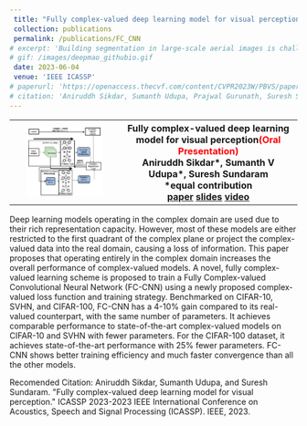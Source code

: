 ```yaml
---
 title: "Fully complex-valued deep learning model for visual perception"
 collection: publications
 permalink: /publications/FC_CNN
# excerpt: 'Building segmentation in large-scale aerial images is challenging, especially for small buildings in dense and cluttered urban environments. Complex building structures with highly varied geometric footprints pose an additional challenge for the building segmentation task in satellite imagery. In this work, we propose to tackle the issue of detecting and segmenting small and complex-shaped buildings in Electro-Optical (EO) and SAR satellite imagery. A novel architecture Deep Multi-scale Aware Overcomplete Network (DeepMAO), is proposed that comprises an overcomplete branch that focuses on fine structural features and an undercomplete (U-Net) branch tasked to focus on coarse, semantic-rich features. Additionally, a novel self-regulating augmentation strategy, Loss-Mix, is proposed to increase pixel representation of misclassified pixels. DeepMAO is simple and efficient in accurately identifying small and geometrically complex buildings. Experimental results on SpaceNet 6 dataset, on both EO and SAR modalities, and the INRIA dataset show that DeepMAO achieves state-ofthe-art building segmentation performance, including small and complex-shaped buildings with a negligible increase in the parameter count. In addition, the presence of the overcomplete branch in DeepMAO helps in handling the speckle noise present in the SAR image modality.'
# gif: /images/deepmao_githubio.gif
 date: 2023-06-04
 venue: 'IEEE ICASSP'
# paperurl: 'https://openaccess.thecvf.com/content/CVPR2023W/PBVS/papers Sikdar_DeepMAO_Deep_Multi-Scale_Aware_Overcomplete_Network_for_Building_Segmentation_in_CVPRW_2023_paper.pdf'
# citation: 'Aniruddh Sikdar, Sumanth Udupa, Prajwal Gurunath, Suresh Sundaram; Proceedings of the IEEE/CVF Conference on Computer Vision and Pattern Recognition (CVPR) Workshops, 2023, pp. 487-496.'
---
```


<table style="border-collapse: collapse; border: none; font-size:16px">
<tr style="border: none;">
<th style="border: none;"><img src="/images/ICASSP_githubio.JPG" width="75%" height="75%"/></th>
<th style="border: none; ">Fully complex-valued deep learning model for visual perception<FONT COLOR="#ff0000">(Oral Presentation)</FONT><br>
Aniruddh Sikdar*, Sumanth V Udupa*, Suresh Sundaram<br>
*equal contribution<br>
<a href="https://ieeexplore.ieee.org/document/10095290">paper</a>   <a href="https://docs.google.com/presentation/d/1aGDeDUuWMhGdBmnHKD2GoxRmmquby0-5/edit?usp=sharing&ouid=104963490925330429223&rtpof=true&sd=true">slides</a>   <a href="https://www.youtube.com/watch?v=Cm76LLsxIno">video</a><br> 

</th>
</tr>
</table>

Deep learning models operating in the complex domain are used due to their rich representation capacity. However, most of these models are either restricted to the first quadrant of the complex plane or project the complex-valued data into the real domain, causing a loss of information. This paper proposes that operating entirely in the complex domain increases the overall performance of complex-valued models. A novel, fully complex-valued learning scheme is proposed to train a Fully Complex-valued Convolutional Neural Network (FC-CNN) using a newly proposed complex-valued loss function and training strategy. Benchmarked on CIFAR-10, SVHN, and CIFAR-100, FC-CNN has a 4-10% gain compared to its real-valued counterpart, with the same number of parameters. It achieves comparable performance to state-of-the-art complex-valued models on CIFAR-10 and SVHN with fewer parameters. For the CIFAR-100 dataset, it achieves state-of-the-art performance with 25% fewer parameters. FC-CNN shows better training efficiency and much faster convergence than all the other models.<br>

Recomended Citation: Aniruddh Sikdar, Sumanth Udupa, and Suresh Sundaram. "Fully complex-valued deep learning model for visual perception." ICASSP 2023-2023 IEEE International Conference on Acoustics, Speech and Signal Processing (ICASSP). IEEE, 2023.
